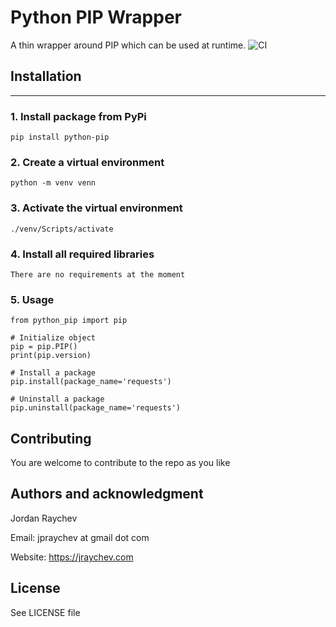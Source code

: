 # Python PIP Wrapper
A thin wrapper around PIP which can be used at runtime.
![CI ](https://github.com/jpraychev/python-pip/actions/workflows/CI.yml/badge.svg)
## Installation
---
### 1. Install package from PyPi
```
pip install python-pip
```

### 2. Create a virtual environment
```
python -m venv venn
```

### 3. Activate the virtual environment
```
./venv/Scripts/activate
```

### 4. Install all required libraries
```
There are no requirements at the moment
```

### 5. Usage
```
from python_pip import pip
```

```
# Initialize object
pip = pip.PIP()
print(pip.version)
```

```
# Install a package
pip.install(package_name='requests')
```

```
# Uninstall a package
pip.uninstall(package_name='requests')
```

## Contributing
You are welcome to contribute to the repo as you like

## Authors and acknowledgment
Jordan Raychev

Email: jpraychev at gmail dot com

Website: https://jraychev.com

## License
See LICENSE file
